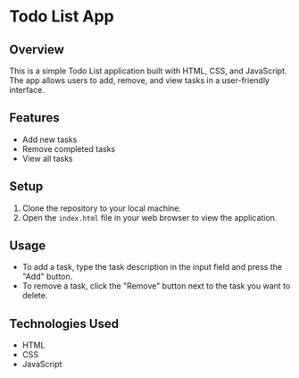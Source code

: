 # Todo List App

## Overview
This is a simple Todo List application built with HTML, CSS, and JavaScript. The app allows users to add, remove, and view tasks in a user-friendly interface.

## Features
- Add new tasks
- Remove completed tasks
- View all tasks

## Setup
1. Clone the repository to your local machine.
2. Open the `index.html` file in your web browser to view the application.

## Usage
- To add a task, type the task description in the input field and press the "Add" button.
- To remove a task, click the "Remove" button next to the task you want to delete.

## Technologies Used
- HTML
- CSS
- JavaScript
